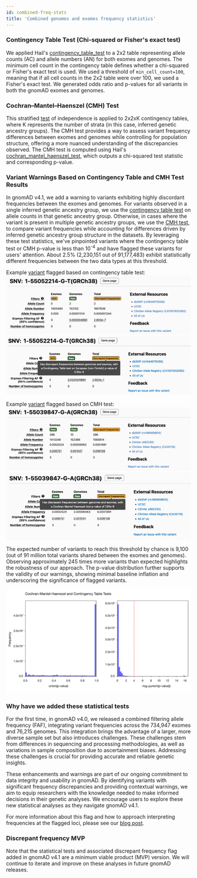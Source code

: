 ```yaml
---
id: combined-freq-stats
title: 'Combined genomes and exomes frequency statistics'
---
```


### <a id="contingency_table_test"></a> Contingency Table Test (Chi-squared or Fisher's exact test)

We applied Hail's [contingency_table_test](https://hail.is/docs/0.2/functions/stats.html#hail.expr.functions.contingency_table_test) to a 2x2 table representing allele counts (AC) and allele numbers (AN) for both exomes and genomes. The minimum cell count in the contingency table defines whether a chi-squared or Fisher's exact test is used. We used a threshold of `min_cell_count=100`, meaning that if all cell counts in the 2x2 table were over 100, we used a Fisher's exact test. We generated odds ratio and p-values for all variants in both the gnomAD exomes and genomes.

### <a id="cmh_test"></a> Cochran–Mantel–Haenszel (CMH) Test

This stratified [test](https://en.wikipedia.org/wiki/Cochran%E2%80%93Mantel%E2%80%93Haenszel_statistics) of independence is applied to 2x2xK contingency tables, where K represents the number of strata (in this case, inferred genetic ancestry groups). The CMH test provides a way to assess variant frequency differences between exomes and genomes while controlling for population structure, offering a more nuanced understanding of the discrepancies observed. The CMH test is computed using Hail's [cochran_mantel_haenszel_test](https://hail.is/docs/0.2/functions/stats.html#hail.expr.functions.cochran_mantel_haenszel_test), which outputs a chi-squared test statistic and corresponding p-value.

### Variant Warnings Based on Contingency Table and CMH Test Results

In gnomAD v4.1, we add a warning to variants exhibiting highly discordant frequencies between the exomes and genomes. For variants observed in a single inferred genetic ancestry group, we use the [contingency table test](/help/combined-freq-stats#contingency_table_test) on allele counts in that genetic ancestry group. Otherwise, in cases where the variant is present in multiple genetic ancestry groups, we use the [CMH test](/help/combined-freq-stats#cmh_test), to compare variant frequencies while accounting for differences driven by inferred genetic ancestry group structure in the datasets. By leveraging these test statistics, we've pinpointed variants where the contingency table test or CMH p-value is less than 10<sup>-4</sup> and have flagged these variants for users' attention. About 2.5% (2,230,151 out of 91,177,483) exhibit statistically different frequencies between the two data types at this threshold.

Example [variant](https://gnomad.broadinstitute.org/variant/1-55052214-G-T?dataset=gnomad_r4) flagged based on contingency table test:
![variant flagged with contingency table test](variant-ctt-flag.png)
![variant flagged with contingency table test showing hover over text](variant-ctt-hover.png)

Example [variant](https://gnomad.broadinstitute.org/variant/1-55039847-G-A?dataset=gnomad_r4) flagged based on CMH test:
![variant flagged with CMH test](variant-cmh-flag.png)
![variant flagged with CMH test showing hover over text](variant-cmh-hover.png)

The expected number of variants to reach this threshold by chance is 9,100 (out of 91 million total variants shared between the exomes and genomes). Observing approximately 245 times more variants than expected highlights the robustness of our approach. The p-value distribution further supports the validity of our warnings, showing minimal baseline inflation and underscoring the significance of flagged variants.

![CMH p-value distribution](cmh-pval.png)

### Why have we added these statistical tests

For the first time, in gnomAD v4.0, we released a combined filtering allele frequency (FAF), integrating variant frequencies across the 734,947 exomes and 76,215 genomes. This integration brings the advantage of a larger, more diverse sample set but also introduces challenges. These challenges stem from differences in sequencing and processing methodologies, as well as variations in sample composition due to ascertainment biases. Addressing these challenges is crucial for providing accurate and reliable genetic insights.

These enhancements and warnings are part of our ongoing commitment to data integrity and usability in gnomAD. By identifying variants with significant frequency discrepancies and providing contextual warnings, we aim to equip researchers with the knowledge needed to make informed decisions in their genetic analyses. We encourage users to explore these new statistical analyses as they navigate gnomAD v4.1.

For more information about this flag and how to approach interpreting frequencies at the flagged loci, please see our [blog post](https://gnomad.broadinstitute.org/news/2024-04-gnomad-v4-1/#joint-combined-exome--genome-frequencies).

### Discrepant frequency MVP
Note that the statistical tests and associated discrepant frequency flag added in gnomAD v4.1 are a minimum viable product (MVP) version. We will continue to iterate and improve on these analyses in future gnomAD releases.
